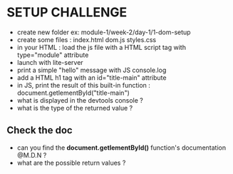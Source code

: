 

# SETUP CHALLENGE

- create new folder ex: module-1/week-2/day-1/1-dom-setup
- create some files : index.html dom.js styles.css
- in your HTML : load the js file with a HTML script tag with type="module" attribute
- launch with lite-server
- print a simple "hello" message with JS console.log
- add a HTML h1 tag with an id="title-main" attribute
- in JS, print the result of this built-in function : document.getlementById("title-main")
- what is displayed in the devtools console ?
- what is the type of the returned value ?

## Check the doc

- can you find the **document.getlementById()** function's documentation @M.D.N ?
- what are the possible return values ?